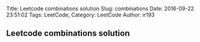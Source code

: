 Title: Leetcode combinations solution
Slug: combinations
Date: 2016-09-22 23:51:02
Tags: LeetCode,
Category: LeetCode
Author: ir193


## Leetcode combinations solution
